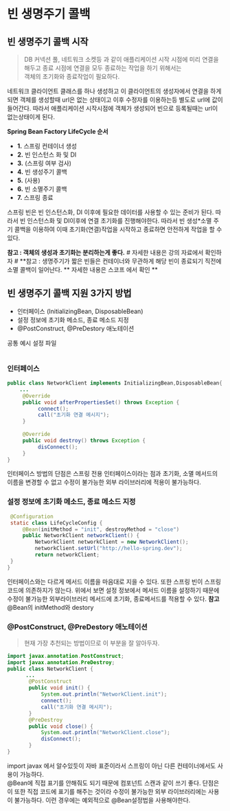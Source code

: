 # 빈 생명주기 콜백

## 빈 생명주기 콜백 시작
>DB 커넥션 풀, 네트워크 소켓등 과 같이 애플리케이션 시작 시점에 미리 연결을 해두고 종료 시점에 연결을 모두 종료하는 작업을 하기 위해서는  
객체의 초기화와 종료작업이 필요하다.

네트워크 클라이언트 클래스를 하나 생성하고 이 클라이언트의 생성자에서 연결을 하게되면 객체를 생성할때 url은 없는 상태이고
이후 수정자를 이용하는등 별도로 url에 값이 들어간다. 따라서 애플리케이션 시작시점에 객체가 생성되어 빈으로 등록될때는 url이 없는상태이게 된다.


**Spring Bean Factory LifeCycle 순서**  
- **1.** 스프링 컨테이너 생성  
- **2.** 빈 인스턴스 화 및 DI  
- **3.** (스프링 여부 검사)
- **4.** 빈 생성주기 콜백 
- **5.** (사용)  
- **6.** 빈 소멸주기 콜백
- **7.** 스프링 종료


스프링 빈은 빈 인스턴스화, DI 이후에 필요한 데이터를 사용할 수 있는 준비가 된다. 따라서 빈 인스턴스화 및 DI이후에 연결 초기화를 진행해야한다.
따라서 빈 생성*소멸 주기 콜백을 이용하여 이때 초기화(연결)작업을 시작하고 종료하면 안전하게 작업을 할 수 있다.

**참고 : 객체의 생성과 초기화는 분리하는게 좋다.** # 자세한 내용은 강의 자료에서 확인하자 #
**참고 : 생명주기가 짧은 빈들은 컨테이너와 무관하게 해당 빈이 종료되기 직전에 소멸 콜백이 일어난다. ** 자세한 내용은 스코프 에서 확인 **

## 빈 생명주기 콜백 지원 3가지 방법
- 인터페이스 (InitializingBean, DisposableBean)
- 설정 정보에 초기화 메소드, 종료 메소드 지정
- @PostConstruct, @PreDestory 애노테이션

공통 예시 설정 파일  
```java

```

### 인터페이스
```java
public class NetworkClient implements InitializingBean,DisposableBean{
    ...
     @Override
     public void afterPropertiesSet() throws Exception {
          connect();
          call("초기화 연결 메시지");
     }
     
     @Override
     public void destroy() throws Exception {
          disConnect();
     }
}
```
인터페이스 방법의 단점은 스프링 전용 인터페이스이라는 점과 초기화, 소멸 메서드의 이름을 변경할 수 없고
수정이 불가능한 외부 라이브러리에 적용이 불가능하다. 

### 설정 정보에 초기화 메소드, 종료 메소드 지정
```java
 @Configuration
 static class LifeCycleConfig {
     @Bean(initMethod = "init", destroyMethod = "close")
     public NetworkClient networkClient() {
         NetworkClient networkClient = new NetworkClient();
         networkClient.setUrl("http://hello-spring.dev");
         return networkClient;
 }
}
```
인터페이스와는 다르게 메서드 이름을 마음대로 지을 수 있다. 또한 스프링 빈이 스프링 코드에 의존하지가 않는다.
위에서 보면 설정 정보에서 메서드 이름을 설정하기 때문에 수정이 불가능한 외부라이브러리 메서드에 초기화, 종료메서드를 적용할 수 있다.
**참고** @Bean의 initMethod와 destory

### @PostConstruct, @PreDestory 애노테이션
> 현재 가장 추천되는 방법이므로 이 부분을 잘 알아두자.
```java
import javax.annotation.PostConstruct;
import javax.annotation.PreDestroy;
public class NetworkClient {
      ...
       @PostConstruct
       public void init() {
           System.out.println("NetworkClient.init");
           connect();
           call("초기화 연결 메시지");
       }
       @PreDestroy
       public void close() {
           System.out.println("NetworkClient.close");
           disConnect();
       }
}
```
import javax 에서 알수있듯이 자바 표준이라서 스프링이 아닌 다른 컨테이너에서도 사용이 가능하다.  
@Bean에 직접 표기를 안해줘도 되기 때문에 컴포넌트 스캔과 같이 쓰기 좋다.
단점은 이 또한 직접 코드에 표기를 해주는 것이라 수정이 불가능한 외부 라이브러리에는 사용이 불가능하다. 이런 경우에는 예외적으로 @Bean설정법을 사용해야한다.  
